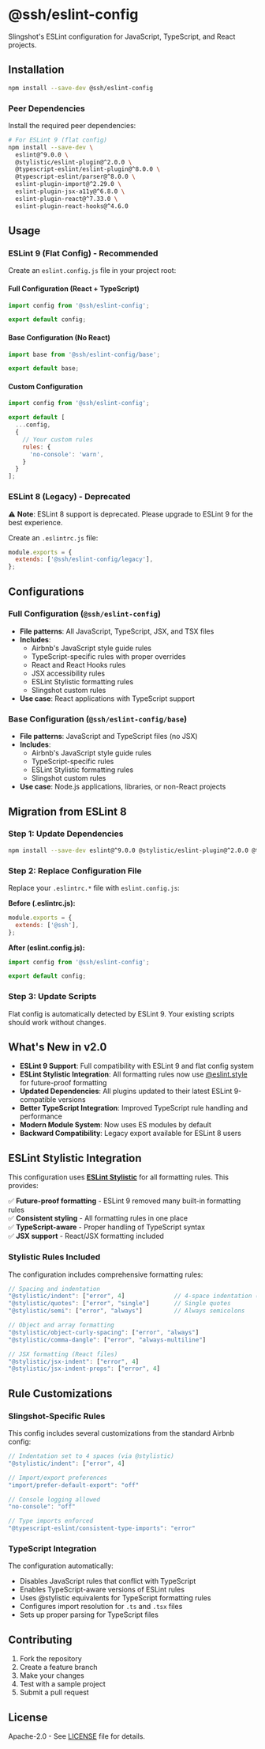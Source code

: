 # @ssh/eslint-config

Slingshot's ESLint configuration for JavaScript, TypeScript, and React projects.

## Installation

```bash
npm install --save-dev @ssh/eslint-config
```

### Peer Dependencies

Install the required peer dependencies:

```bash
# For ESLint 9 (flat config)
npm install --save-dev \
  eslint@^9.0.0 \
  @stylistic/eslint-plugin@^2.0.0 \
  @typescript-eslint/eslint-plugin@^8.0.0 \
  @typescript-eslint/parser@^8.0.0 \
  eslint-plugin-import@^2.29.0 \
  eslint-plugin-jsx-a11y@^6.8.0 \
  eslint-plugin-react@^7.33.0 \
  eslint-plugin-react-hooks@^4.6.0
```

## Usage

### ESLint 9 (Flat Config) - Recommended

Create an `eslint.config.js` file in your project root:

#### Full Configuration (React + TypeScript)
```javascript
import config from '@ssh/eslint-config';

export default config;
```

#### Base Configuration (No React)
```javascript
import base from '@ssh/eslint-config/base';

export default base;
```

#### Custom Configuration
```javascript
import config from '@ssh/eslint-config';

export default [
  ...config,
  {
    // Your custom rules
    rules: {
      'no-console': 'warn',
    }
  }
];
```

### ESLint 8 (Legacy) - Deprecated

⚠️ **Note**: ESLint 8 support is deprecated. Please upgrade to ESLint 9 for the best experience.

Create an `.eslintrc.js` file:

```javascript
module.exports = {
  extends: ['@ssh/eslint-config/legacy'],
};
```

## Configurations

### Full Configuration (`@ssh/eslint-config`)
- **File patterns**: All JavaScript, TypeScript, JSX, and TSX files
- **Includes**: 
  - Airbnb's JavaScript style guide rules
  - TypeScript-specific rules with proper overrides
  - React and React Hooks rules
  - JSX accessibility rules
  - ESLint Stylistic formatting rules
  - Slingshot custom rules
- **Use case**: React applications with TypeScript support

### Base Configuration (`@ssh/eslint-config/base`)
- **File patterns**: JavaScript and TypeScript files (no JSX)
- **Includes**:
  - Airbnb's JavaScript style guide rules  
  - TypeScript-specific rules
  - ESLint Stylistic formatting rules
  - Slingshot custom rules
- **Use case**: Node.js applications, libraries, or non-React projects

## Migration from ESLint 8

### Step 1: Update Dependencies
```bash
npm install --save-dev eslint@^9.0.0 @stylistic/eslint-plugin@^2.0.0 @typescript-eslint/eslint-plugin@^8.0.0 @typescript-eslint/parser@^8.0.0
```

### Step 2: Replace Configuration File
Replace your `.eslintrc.*` file with `eslint.config.js`:

**Before (.eslintrc.js):**
```javascript
module.exports = {
  extends: ['@ssh'],
};
```

**After (eslint.config.js):**
```javascript
import config from '@ssh/eslint-config';

export default config;
```

### Step 3: Update Scripts
Flat config is automatically detected by ESLint 9. Your existing scripts should work without changes.

## What's New in v2.0

- **ESLint 9 Support**: Full compatibility with ESLint 9 and flat config system
- **ESLint Stylistic Integration**: All formatting rules now use [@eslint.style](https://eslint.style/) for future-proof formatting
- **Updated Dependencies**: All plugins updated to their latest ESLint 9-compatible versions
- **Better TypeScript Integration**: Improved TypeScript rule handling and performance
- **Modern Module System**: Now uses ES modules by default
- **Backward Compatibility**: Legacy export available for ESLint 8 users

## ESLint Stylistic Integration

This configuration uses **[ESLint Stylistic](https://eslint.style/)** for all formatting rules. This provides:

✅ **Future-proof formatting** - ESLint 9 removed many built-in formatting rules  
✅ **Consistent styling** - All formatting rules in one place  
✅ **TypeScript-aware** - Proper handling of TypeScript syntax  
✅ **JSX support** - React/JSX formatting included  

### Stylistic Rules Included

The configuration includes comprehensive formatting rules:

```javascript
// Spacing and indentation
"@stylistic/indent": ["error", 4]              // 4-space indentation (Slingshot override)
"@stylistic/quotes": ["error", "single"]       // Single quotes
"@stylistic/semi": ["error", "always"]         // Always semicolons

// Object and array formatting  
"@stylistic/object-curly-spacing": ["error", "always"]
"@stylistic/comma-dangle": ["error", "always-multiline"]

// JSX formatting (React files)
"@stylistic/jsx-indent": ["error", 4]
"@stylistic/jsx-indent-props": ["error", 4]
```

## Rule Customizations

### Slingshot-Specific Rules

This config includes several customizations from the standard Airbnb config:

```javascript
// Indentation set to 4 spaces (via @stylistic)
"@stylistic/indent": ["error", 4]

// Import/export preferences
"import/prefer-default-export": "off"

// Console logging allowed
"no-console": "off"

// Type imports enforced
"@typescript-eslint/consistent-type-imports": "error"
```

### TypeScript Integration

The configuration automatically:
- Disables JavaScript rules that conflict with TypeScript
- Enables TypeScript-aware versions of ESLint rules
- Uses @stylistic equivalents for TypeScript formatting rules
- Configures import resolution for `.ts` and `.tsx` files
- Sets up proper parsing for TypeScript files

## Contributing

1. Fork the repository
2. Create a feature branch
3. Make your changes
4. Test with a sample project
5. Submit a pull request

## License

Apache-2.0 - See [LICENSE](LICENSE) file for details.
